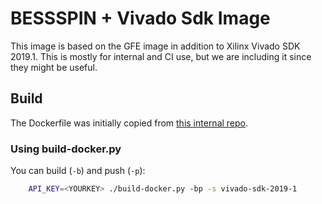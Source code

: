 # BESSSPIN + Vivado Sdk Image

This image is based on the GFE image in addition to Xilinx Vivado SDK 2019.1. This is mostly for internal and CI use, but we are including it since they might be useful.

## Build 

The Dockerfile was initially copied from [this internal repo](https://gitlab-ext.galois.com/ssith/docker-tools/-/blob/develop/gfe_ci/Dockerfile).

### Using build-docker.py

You can build (`-b`) and push (`-p`):
```bash
    API_KEY=<YOURKEY> ./build-docker.py -bp -s vivado-sdk-2019-1
```